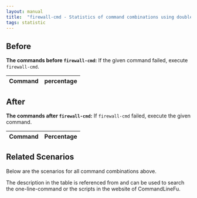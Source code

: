 ```yaml
---
layout: manual
title:  "firewall-cmd - Statistics of command combinations using double pipe"
tags: statistic
---
```


## Before

__The commands before `firewall-cmd`:__ If the given command failed, execute `firewall-cmd`.

| Command | percentage |
|--------|--------|



## After

__The commands after `firewall-cmd`:__ If `firewall-cmd` failed, execute the given command.

| Command | Percentage | 
|-------|--------|



## Related Scenarios

Below are the scenarios for all command combinations above.

The description in the table is referenced from and can be used to search the one-line-command or the scripts in the website of CommandLineFu.




